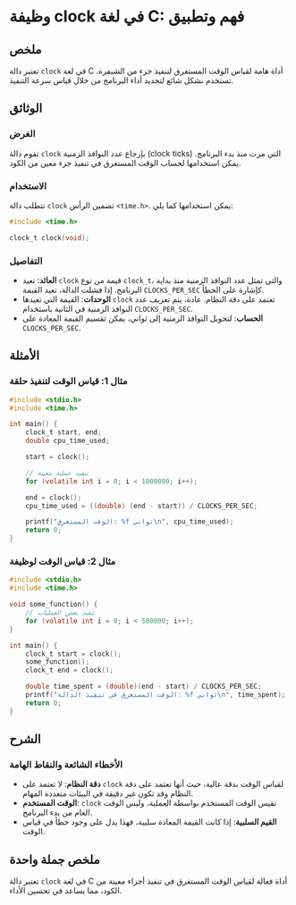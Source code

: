 <!--
Meta Description: # وظيفة clock في لغة C: فهم وتطبيق ## ملخص تعتبر دالة `clock` في لغة C أداة هامة لقياس الوقت المستغرق لتنفيذ جزء من الشيفرة. تستخدم بشكل شائع لتحديد أ...
Meta Keywords: clock, الوقت, على, المستغرق, تنفيذ
-->

# وظيفة clock في لغة C: فهم وتطبيق

## ملخص
تعتبر دالة `clock` في لغة C أداة هامة لقياس الوقت المستغرق لتنفيذ جزء من الشيفرة. تستخدم بشكل شائع لتحديد أداء البرنامج من خلال قياس سرعة التنفيذ.

## الوثائق
### الغرض
تقوم دالة `clock` بإرجاع عدد النوافذ الزمنية (clock ticks) التي مرت منذ بدء البرنامج. يمكن استخدامها لحساب الوقت المستغرق في تنفيذ جزء معين من الكود.

### الاستخدام
تتطلب دالة `clock` تضمين الرأس `<time.h>`. يمكن استخدامها كما يلي:

```c
#include <time.h>

clock_t clock(void);
```

### التفاصيل
- **العائد**: تعيد `clock` قيمة من نوع `clock_t`، والتي تمثل عدد النوافذ الزمنية منذ بداية البرنامج. إذا فشلت الدالة، تعيد القيمة `CLOCKS_PER_SEC` كإشارة على الخطأ.
- **الوحدات**: القيمة التي تعيدها `clock` تعتمد على دقة النظام. عادة، يتم تعريف عدد النوافذ الزمنية في الثانية باستخدام `CLOCKS_PER_SEC`.
- **الحساب**: لتحويل النوافذ الزمنية إلى ثواني، يمكن تقسيم القيمة المعادة على `CLOCKS_PER_SEC`.

## الأمثلة
### مثال 1: قياس الوقت لتنفيذ حلقة
```c
#include <stdio.h>
#include <time.h>

int main() {
    clock_t start, end;
    double cpu_time_used;

    start = clock();

    // تنفيذ عملية معينة
    for (volatile int i = 0; i < 1000000; i++);

    end = clock();
    cpu_time_used = ((double) (end - start)) / CLOCKS_PER_SEC;

    printf("الوقت المستغرق: %f ثواني\n", cpu_time_used);
    return 0;
}
```

### مثال 2: قياس الوقت لوظيفة
```c
#include <stdio.h>
#include <time.h>

void some_function() {
    // تنفيذ بعض العمليات
    for (volatile int i = 0; i < 500000; i++);
}

int main() {
    clock_t start = clock();
    some_function();
    clock_t end = clock();

    double time_spent = (double)(end - start) / CLOCKS_PER_SEC;
    printf("الوقت المستغرق في تنفيذ الدالة: %f ثواني\n", time_spent);
    return 0;
}
```

## الشرح
### الأخطاء الشائعة والنقاط الهامة
- **دقة النظام**: لا تعتمد على `clock` لقياس الوقت بدقة عالية، حيث أنها تعتمد على دقة النظام وقد تكون غير دقيقة في البيئات متعددة المهام.
- **الوقت المستخدم**: `clock` تقيس الوقت المستخدم بواسطة العملية، وليس الوقت العام من بدء البرنامج.
- **القيم السلبية**: إذا كانت القيمة المعادة سلبية، فهذا يدل على وجود خطأ في قياس الوقت.

## ملخص جملة واحدة
تعتبر دالة `clock` في لغة C أداة فعالة لقياس الوقت المستغرق في تنفيذ أجزاء معينة من الكود، مما يساعد في تحسين الأداء.